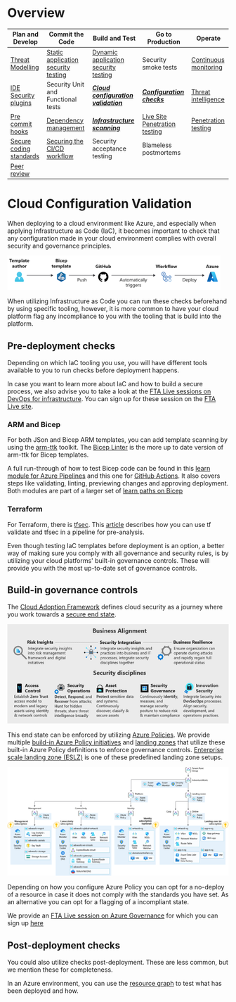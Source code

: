 # Overview 

| Plan and Develop | Commit the Code | Build and Test | Go to Production | Operate |  
|---|---|---|---|---|
|[Threat Modelling](./ThreatModelling.md)| [Static application security testing](./CodeAnalysis.md)| [Dynamic application security testing](./CodeAnalysis.md) | Security smoke tests | [Continuous monitoring](Operate.md)
|[IDE Security plugins](./CodeAnalysis.md)| Security Unit and Functional tests | _**[Cloud configuration validation](CloudConfigValidation.md)**_ | _**[Configuration checks](CloudConfigValidation.md)**_ | [Threat intelligence](Operate.md)
|[Pre commit hooks](https://git-scm.com/book/en/v2/Customizing-Git-Git-Hooks)| [Dependency management](./CodeAnalysis.md) | _**[Infrastructure scanning](CloudConfigValidation.md)**_ | [Live Site Penetration testing](https://docs.microsoft.com/azure/security/fundamentals/pen-testing) | [Penetration testing](https://docs.microsoft.com/azure/security/fundamentals/pen-testing)
|[Secure coding standards](https://owasp.org/www-project-secure-coding-practices-quick-reference-guide/migrated_content) | [Securing the CI/CD workflow](./securingCICD.md) | Security acceptance testing | Blameless postmortems
|[Peer review](https://docs.github.com/en/pull-requests/collaborating-with-pull-requests/proposing-changes-to-your-work-with-pull-requests/about-pull-requests)||||

# Cloud Configuration Validation

When deploying to a cloud environment like Azure, and especially when applying Infrastructure as Code (IaC), it becomes important to check that any configuration made in your cloud environment complies with overall security and governance principles.

![Typical IaC workflow](media/IaC.png)

When utilizing Infrastructure as Code you can run these checks beforehand by using specific tooling, however, it is more common to have your cloud platform flag any incompliance to you with the tooling that is build into the platform.

## Pre-deployment checks

Depending on which IaC tooling you use, you will have different tools available to you to run checks before deployment happens.

In case you want to learn more about IaC and how to build a secure process, we also advise you to take a look at the [FTA Live sessions on DevOps for infrastructure](https://github.com/Azure/FTALive-Sessions/blob/main/content/devops/part-3-infra.md). You can sign up for these session on the [FTA Live site](https://fasttrack.azure.com/live/category/DevOps).

### ARM and Bicep

For both JSon and Bicep ARM templates, you can add template scanning by using the [arm-ttk](https://github.com/Azure/arm-ttk) toolkit. The [Bicep Linter](https://docs.microsoft.com/azure/azure-resource-manager/bicep/linter) is the more up to date version of arm-ttk for Bicep templates. 

A full run-through of how to test Bicep code can be found in this [learn module for Azure Pipelines](https://docs.microsoft.com/learn/modules/test-bicep-code-using-azure-pipelines/) and this one for [GitHub Actions](https://docs.microsoft.com/learn/modules/test-bicep-code-using-github-actions/). It also covers steps like validating, linting, previewing changes and approving deployment. Both modules are part of a larger set of [learn paths on Bicep](https://docs.microsoft.com/azure/azure-resource-manager/bicep/learn-bicep)

### Terraform

For Terraform, there is [tfsec](https://aquasecurity.github.io/tfsec/v1.4.2/). This [article](https://www.winopsdba.com/blog/azure-cloud-terraform-validate-and-sast.html) describes how you can use tf validate and tfsec in a pipeline for pre-analysis.

Even though testing IaC templates before deployment is an option, a better way of making sure you comply with all governance and security rules, is by utilizing your cloud platforms' built-in governance controls. These will provide you with the most up-to-date set of governance controls.

## Build-in governance controls

The [Cloud Adoption Framework](https://docs.microsoft.com/azure/cloud-adoption-framework/) defines cloud security as a journey where you work towards a [secure end state](https://docs.microsoft.com/azure/cloud-adoption-framework/secure/). 

![Envision a security end state](media/secure-methodology.png)

This end state can be enforced by utilizing [Azure Policies](https://docs.microsoft.com/azure/governance/policy/overview). We provide multiple [build-in Azure Policy initiatives](https://docs.microsoft.com/azure/governance/policy/samples/built-in-initiatives) and [landing zones](https://docs.microsoft.com/azure/cloud-adoption-framework/ready/landing-zone/implementation-options) that utilize these built-in Azure Policy definitions to enforce governance controls. [Enterprise scale landing zone (ESLZ)](https://docs.microsoft.com/azure/cloud-adoption-framework/ready/enterprise-scale/) is one of these predefined landing zone setups.

![enterprise scale hub and spoke](media/es-hubspoke.png)

Depending on how you configure Azure Policy you can opt for a no-deploy of a resource in case it does not comply with the standards you have set. As an alternative you can opt for a flagging of a incompliant state.

We provide an [FTA Live session on Azure Governance](https://github.com/Azure/FTALive-Sessions/tree/main/content/management-governance/governance) for which you can sign up [here](https://fasttrack.azure.com/live/category/Governance)

## Post-deployment checks

You could also utilize checks post-deployment. These are less common, but we mention these for completeness.

In an Azure environment, you can use the [resource graph](https://docs.microsoft.com/azure/governance/resource-graph/samples/advanced?tabs=azure-cli) to test what has been deployed and how.